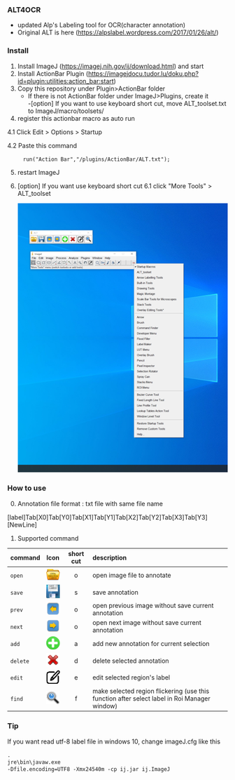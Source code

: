 ### ALT4OCR
- updated Alp's Labeling tool for OCR(character annotation)
- Original ALT is here (https://alpslabel.wordpress.com/2017/01/26/alt/)
### Install 
1. Install ImageJ (https://imagej.nih.gov/ij/download.html) and start 
2. Install ActionBar Plugin (https://imagejdocu.tudor.lu/doku.php?id=plugin:utilities:action_bar:start)
3. Copy this repository under Plugin>ActionBar folder 
   - If there is not ActionBar folder under ImageJ>Plugins, create it    
   -[option] If you want to use keyboard short cut, move ALT_toolset.txt to ImageJ/macro/toolsets/    
4. register this actionbar macro as auto run 

  4.1 Click Edit > Options > Startup 
  
  4.2 Paste this command  
```
     run("Action Bar","/plugins/ActionBar/ALT.txt");  
```
5. restart ImageJ 

6. [option] If you want use keyboard short cut
   6.1 click "More Tools" > ALT_toolset

   ![enable short cut](howto/shortcut.png)


### How to use
0. Annotation file format : txt file with same file name  
   
  [label]Tab[X0]Tab[Y0]Tab[X1]Tab[Y1]Tab[X2]Tab[Y2]Tab[X3]Tab[Y3][NewLine]

1. Supported command 
   
| command  |              Icon              | short cut | description                                                                                        |
| -------- | :----------------------------: | :-------: | :-------------------------------------------------------------------------------------------- |
| `open`   |   ![open](icons/alt/open.png)   |     o     | open image file to annotate                                                                 |
| `save`   |   ![save](icons/alt/save.png)   |     s     | save annotation                                                                               |
| `prev`   |   ![prev](icons/alt/prev.png)   |     o     | open previous image without save current annotation                                           |
| `next`   |   ![next](icons/alt/next.png)   |     o     | open next image without save current annotation                                               |
| `add`    |    ![add](icons/alt/add.png)    |     a     | add new annotation for current selection                                                    |
| `delete` | ![delete](icons/alt/delete.png) |     d     | delete selected annotation                                                                    |
| `edit`   |   ![edit](icons/alt/edit.png)   |     e     | edit selected region's label                                                                  |
| `find`   |   ![find](icons/alt/find.png)   |     f     | make selected region flickering (use this function after select label in Roi Manager window) |

### Tip
If you want read utf-8 label file in windows 10, change imageJ.cfg like this
```
.
jre\bin\javaw.exe
-Dfile.encoding=UTF8 -Xmx24540m -cp ij.jar ij.ImageJ 
```
